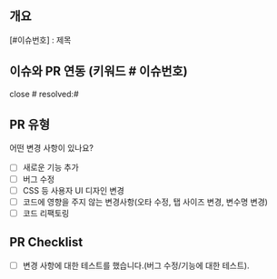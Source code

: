## 개요

[#이슈번호] : 제목

## 이슈와 PR 연동 (키워드 # 이슈번호)

close #
resolved:#

## PR 유형

어떤 변경 사항이 있나요?

- [ ] 새로운 기능 추가
- [ ] 버그 수정
- [ ] CSS 등 사용자 UI 디자인 변경
- [ ] 코드에 영향을 주지 않는 변경사항(오타 수정, 탭 사이즈 변경, 변수명 변경)
- [ ] 코드 리팩토링

## PR Checklist

- [ ] 변경 사항에 대한 테스트를 했습니다.(버그 수정/기능에 대한 테스트).
